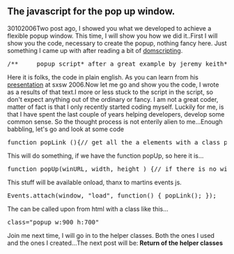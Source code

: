 <article><h2>The javascript for the pop up window.</h2><time><span class="day">30</span><span class="month">10</span><span class="year">2006</span></time>Two post ago, I showed you what we developed to achieve a flexible popup window. This time, I will show you how we did it..First I will show you the code, necessary to create the popup, nothing fancy here. Just something I came up with after reading a bit of <a title="dom scripting, by Jeremy Keith" href="http://domscripting.com">domscripting</a>.<pre>/** 	popup script* after a great example by jeremy keith* http://www.domscripting.com/book/sample/** find any a tag with a class popup* build a nodelist of these.* do something on click* - get var width and height* - give these variables together with the value*    of the href tag to the function popUp.*/</pre>Here it is folks, the code in plain english. As you can learn from  his <a title="audio recording" href="http://domscripting.com/blog/display/62">presentation</a> at sxsw 2006.<!--more-->Now let me go and show you the code, I wrote as a results of that text.I more or less stuck to the script in the script,  so don't expect anything out of the ordinary or fancy. I am  not a great coder, matter of fact is that I only recently  started coding myself. Luckily for me, is that I have spent  the last couple of years helping developers, develop some common sense. So the thought process is not enterily alien to me...Enough babbling, let's go and look at some code<pre>function popLink (){// get all the a elements with a class popup// see getElementsByClassName in tools.js//(snook and nyman)var aP = getElementsByClassName(document, "a", "popup");// build a nodelist (thanks to ppk who is making// me understand js with his book).for (var i=0; i&#60;aP.length; i++) {// on click do something.aP[i].onclick = function () {// get the width and height var with another help function// see tools.js for GetElementValueFromClassName (thnx to Tino Loos)var width = GetElementValueFromClassName(this.className, "w");var height = GetElementValueFromClassName(this.className, "h");// go to the function popup and take the href, width and heigth as attributes.popUp((this.getAttribute("href")), width, height);// ignore the default action of the link.return false;}}}</pre>This will do something, if we have the function popUp, so here it is...<pre>function popUp(winURL, width, height ) {// if there is no width or height is set,// take the default values...if (width == "") {width = 640;}     if (height == "") {height = 480;     }window.open(winURL,"popup","width=" + width--+ ",height=" + height); }</pre>This stuff will be available onload, thanx to martins events js.<pre>Events.attach(window, "load", function() { popLink(); });</pre>The can be called upon from html with a class like this...<pre>class="popup w:900 h:700"</pre>Join me next time, I will go in to the helper classes. Both the ones I used and the ones I created...The next post will be:<strong> Return of the helper classes</strong></article>